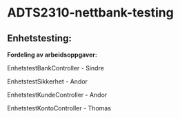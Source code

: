 # ADTS2310-nettbank-testing

## Enhetstesting:

**Fordeling av arbeidsoppgaver:**

EnhetstestBankController  - Sindre

EnhetstestSikkerhet       - Andor

EnhetstestKundeController - Andor

EnhetstestKontoController - Thomas
